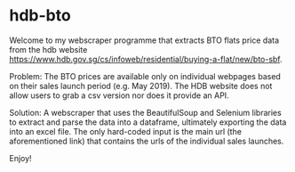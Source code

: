 # hdb-bto

Welcome to my webscraper programme that extracts BTO flats price data from the hdb website https://www.hdb.gov.sg/cs/infoweb/residential/buying-a-flat/new/bto-sbf. 

Problem: The BTO prices are available only on individual webpages based on their sales launch period (e.g. May 2019). The HDB website does not allow users to grab a csv version nor does it provide an API.

Solution: A webscraper that uses the BeautifulSoup and Selenium libraries to extract and parse the data into a dataframe, ultimately exporting the data into an excel file. The only hard-coded input is the main url (the aforementioned link) that contains the urls of the individual sales launches.

Enjoy!
